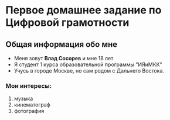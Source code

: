 # Первое домашнее задание по Цифровой грамотности
## Общая информация обо мне
* Меня зовут **Влад Сосорев** и мне 18 лет
* Я студент 1 курса образовательной программы "ИЯиМКК"
* Учусь в городе Москве, но сам родом с Дальнего Востока.
### Мои интересы:
1. музыка
2. кинематограф
3. фотография


